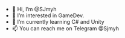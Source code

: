 - 👋 Hi, I’m @SJmyh
- 👀 I’m interested in GameDev.
- 🌱 I’m currently learning C# and Unity
- 📫 You can reach me on Telegram @Sjmyh

<!---
SJmyh/SJmyh is a ✨ special ✨ repository because its `README.md` (this file) appears on your GitHub profile.
You can click the Preview link to take a look at your changes.
--->
